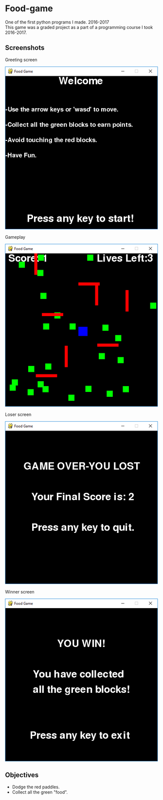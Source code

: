 # Food-game
One of the first python programs I made. 2016-2017\
This game was a graded project as a part of a programming course I took  2016-2017.

## Screenshots
Greeting screen

![picture alt](/screenshots/mainScreen.PNG "Main menu screen")

Gameplay

![picture alt](/screenshots/gameStart.PNG "Started game")

Loser screen

![picture alt](/screenshots/losersPOV.PNG "Loser screen")

Winner screen

![picture alt](/screenshots/winnersPOV.PNG "Winner screen")

## Objectives
- Dodge the red paddles.
- Collect all the green "food".
